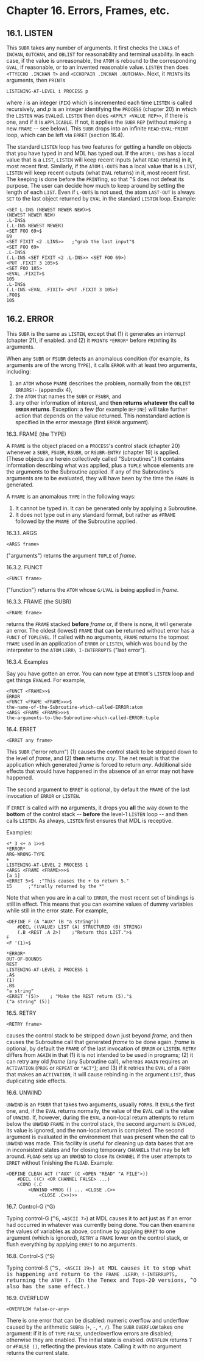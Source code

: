 # Chapter 16. Errors, Frames, etc.

## 16.1. LISTEN

This `SUBR` takes any number of arguments. It first checks the `LVAL`s
of `INCHAN`, `OUTCHAN`, and `OBLIST` for reasonability and terminal
usability. In each case, if the value is unreasonable, the `ATOM` is
rebound to the corresponding `GVAL`, if reasonable, or to an invented
reasonable value. `LISTEN` then does `<TTYECHO .INCHAN T>` and
`<ECHOPAIR .INCHAN .OUTCHAN>`. Next, it `PRINT`s its arguments, then
`PRINT`s

    LISTENING-AT-LEVEL i PROCESS p

where *i* is an integer (`FIX`) which is incremented each time 
`LISTEN` is called recursively, and *p* is an integer identifying the 
`PROCESS` (chapter 20) in which the `LISTEN` was `EVAL`ed. `LISTEN` 
then does `<APPLY <VALUE REP>>`, if there is one, and if it is 
`APPLICABLE`. If not, it applies the `SUBR` `REP` (without making a 
new `FRAME` -- see below). This `SUBR` drops into an infinite 
`READ`-`EVAL`-`PRINT` loop, which can be left via `ERRET` (section 
16.4).

The standard `LISTEN` loop has two features for getting a handle on 
objects that you have typed in and MDL has typed out. If the `ATOM` 
`L-INS` has a local value that is a `LIST`, `LISTEN` will keep recent 
inputs (what `READ` returns) in it, most recent first. Similarly, if 
the `ATOM` `L-OUTS` has a local value that is a `LIST`, `LISTEN` will 
keep recent outputs (what `EVAL` returns) in it, most recent first. 
The keeping is done before the `PRINT`ing, so that <kbd>^S</kbd> does 
not defeat its purpose. The user can decide how much to keep around by 
setting the length of each `LIST`. Even if `L-OUTS` is not used, the 
atom `LAST-OUT` is always `SET` to the last object returned by `EVAL` 
in the standard `LISTEN` loop. Example:

```
<SET L-INS (NEWEST NEWER NEW)>$
(NEWEST NEWER NEW)
.L-INS$
(.L-INS NEWEST NEWER)
<SET FOO 69>$
69
<SET FIXIT <2 .LINS>>	;"grab the last input"$
<SET FOO 69>
.L-INS$
(.L-INS <SET FIXIT <2 .L-INS>> <SET FOO 69>)
<PUT .FIXIT 3 105>$
<SET FOO 105>
<EVAL .FIXIT>$
105
.L-INS$
(.L-INS <EVAL .FIXIT> <PUT .FIXIT 3 105>)
.FOO$
105
```

## 16.2. ERROR

This `SUBR` is the same as `LISTEN`, except that (1) it generates an
interrupt (chapter 21), if enabled. and (2) it `PRINT`s `*ERROR*`
before `PRINT`ing its arguments.

When any `SUBR` or `FSUBR` detects an anomalous condition (for
example, its arguments are of the wrong `TYPE`), it calls `ERROR` with
at least two arguments, including:

1. an `ATOM` whose `PNAME` describes the problem, normally from the
`OBLIST` `ERRORS!-` (appendix 4),
2. the `ATOM` that names the `SUBR` or `FSUBR`, and
3. any other information of interest, and **then returns whatever the
call to `ERROR` returns**. Exception: a few (for example `DEFINE`)
will take further action that depends on the value returned. This
nonstandard action is specified in the error message (first `ERROR`
argument).

16.3. FRAME (the TYPE)

A `FRAME` is the object placed on a `PROCESS`'s control stack (chapter
20) whenever a `SUBR`, `FSUBR`, `RSUBR`, or `RSUBR-ENTRY` (chapter 19)
is applied. (These objects are herein collectively called
"Subroutines".) It contains information describing what was applied,
plus a `TUPLE` whose elements are the arguments to the Subroutine
applied. If any of the Subroutine's arguments are to be evaluated,
they will have been by the time the `FRAME` is generated.

A `FRAME` is an anomalous `TYPE` in the following ways:

1. It cannot be typed in. It can be generated only by applying a
Subroutine.
2. It does not type out in any standard format, but rather as `#FRAME`
followed by the `PNAME `of the Subroutine applied.

16.3.1. ARGS

    <ARGS frame>

("arguments") returns the argument `TUPLE` of *frame*.

16.3.2. FUNCT

    <FUNCT frame>

("function"} returns the `ATOM` whose `G/LVAL` is being applied in 
*frame*.

16.3.3. FRAME (the SUBR)

    <FRAME frame>

returns the `FRAME` stacked **before** *frame* or, if there is none,
it will generate an error. The oldest (lowest) `FRAME` that can be
returned without error has a `FUNCT` of `TOPLEVEL`. If called with no
arguments, `FRAME` returns the topmost `FRAME` used in an application
of `ERROR` or `LISTEN`, which was bound by the interpreter to the
`ATOM` `LERR\ I-INTERRUPTS` ("last error").

16.3.4. Examples

Say you have gotten an error. You can now type at `ERROR`'s `LISTEN`
loop and get things `EVAL`ed. For example,

```
<FUNCT <FRAME>>$
ERROR
<FUNCT <FRAME <FRAME>>>$
the-name-of-the-Subroutine-which-called-ERROR:atom
<ARGS <FRAME <FRAME>>>$
the-arguments-to-the-Subroutine-which-called-ERROR:tuple
```

16.4. ERRET

    <ERRET any frame>

This `SUBR` ("error return") (1) causes the control stack to be
stripped down to the level of *frame*, and (2) **then** returns *any*.
The net result is that the application which generated *frame* is
forced to return *any*. Additional side effects that would have
happened in the absence of an error may not have happened.

The second argument to `ERRET` is optional, by default the `FRAME` of
the last invocation of `ERROR` or `LISTEN`.

If `ERRET` is called with **no** arguments, it drops you **all** the
way down to the **bottom** of the control stack -- **before** the
level-1 `LISTEN` loop -- and then calls `LISTEN`. As always, `LISTEN`
first ensures that MDL is receptive.

Examples:

```
<* 3 <+ a 1>>$
*ERROR*
ARG-WRONG-TYPE
+
LISTENING-AT-LEVEL 2 PROCESS 1
<ARGS <FRAME <FRAME>>>$
[a 1]
<ERRET 5>$	;"This causes the + to return 5."
15		;"finally returned by the *"
```

Note that when you are in a call to `ERROR`, the most recent set of
bindings is still in effect. This means that you can examine values of
dummy variables while still in the error state. For example,

```
<DEFINE F (A "AUX" (B "a string"))
	#DECL ((VALUE) LIST (A) STRUCTURED (B) STRING)
	(.B <REST .A 2>)	;"Return this LIST.">$
F
<F '(1)>$

*ERROR*
OUT-OF-BOUNDS
REST
LISTENING-AT-LEVEL 2 PROCESS 1
.A$
(1)
.B$
"a string"
<ERRET '(5)>	; "Make the REST return (5)."$
("a string" (5))
```

16.5. RETRY

    <RETRY frame>

causes the control stack to be stripped down just beyond *frame*, and 
then causes the Subroutine call that generated *frame* to be done 
again. *frame* is optional, by default the `FRAME` of the last 
invocation of `ERROR` or `LISTEN`. `RETRY` differs from `AGAIN` in 
that (1) it is not intended to be used in programs; (2) it can retry 
any old *frame* (any Subroutine call), whereas `AGAIN` requires an 
`ACTIVATION` (`PROG` or `REPEAT` or `"ACT"`); and (3) if it retries 
the `EVAL` of a `FORM` that makes an `ACTIVATION`, it will cause 
rebinding in the argument `LIST`, thus duplicating side effects.

16.6. UNWIND

`UNWIND` is an `FSUBR` that takes two arguments, usually `FORM`s. It 
`EVAL`s the first one, and, if the `EVAL` returns normally, the value 
of the `EVAL` call is the value of `UNWIND`. If, however, during the 
`EVAL` a non-local return attempts to return below the `UNWIND` 
`FRAME` in the control stack, the second argument is `EVAL`ed, its 
value is ignored, and the non-local return is completed. The second 
argument is evaluated in the environment that was present when the 
call to `UNWIND` was made. This facility is useful for cleaning up 
data bases that are in inconsistent states and for closing temporary 
`CHANNEL`s that may be left around. `FLOAD` sets up an `UNWIND` to 
close its `CHANNEL` if the user attempts to `ERRET` without finishing 
the `FLOAD`. Example:

```
<DEFINE CLEAN ACT ("AUX" (C <OPEN "READ" "A FILE">))
	#DECL ((C) <OR CHANNEL FALSE> ...)
	<COND (.C
		<UNWIND <PROG () ... <CLOSE .C>>
			<CLOSE .C>>)>>
```

16.7. Control-G (^G)

Typing control-G (<kbd>^G</kbd>, `<ASCII 7>`) at MDL causes it to act 
just as if an error had occurred in whatever was currently being done. 
You can then examine the values of variables as above, continue by 
applying `ERRET` to one argument (which is ignored), `RETRY` a `FRAME` 
lower on the control stack, or flush everything by applying `ERRET` to 
no arguments.

16.8. Control-S (^S)

Typing control-S (<kbd>^S<kbd>, `<ASCII 19>`) at MDL causes it to stop 
what is happening and return to the `FRAME` `.LERR\ !-INTERRUPTS`, 
returning the `ATOM` `T`. (In the Tenex and Tops-20 versions, 
<kbd>^O</kbd> also has the same effect.)

16.9. OVERFLOW

    <OVERFLOW false-or-any>

There is one error that can be disabled: numeric overflow and
underflow caused by the arithmetic `SUBR`s (`+`, `-`, `*`, `/`). The
`SUBR` `OVERFLOW` takes one argument: if it is of `TYPE` `FALSE`,
under/overflow errors are disabled; otherwise they are enabled. The
initial state is enabled. `OVERFLOW` returns `T` or `#FALSE ()`,
reflecting the previous state. Calling it with no argument returns the
current state.